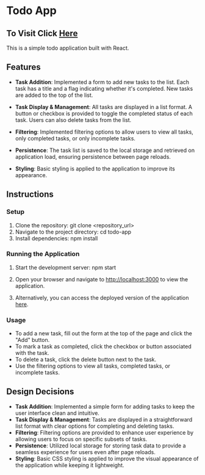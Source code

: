 # Todo App

## To Visit Click [Here](https://rejoy01mytodoapp.pages.dev/)

This is a simple todo application built with React.

## Features

- **Task Addition**: Implemented a form to add new tasks to the list. Each task has a title and a flag indicating whether it's completed. New tasks are added to the top of the list.

- **Task Display & Management**: All tasks are displayed in a list format. A button or checkbox is provided to toggle the completed status of each task. Users can also delete tasks from the list.

- **Filtering**: Implemented filtering options to allow users to view all tasks, only completed tasks, or only incomplete tasks.

- **Persistence**: The task list is saved to the local storage and retrieved on application load, ensuring persistence between page reloads.

- **Styling**: Basic styling is applied to the application to improve its appearance.

## Instructions

### Setup

1. Clone the repository: git clone <repository_url>
2. Navigate to the project directory: cd todo-app
3. Install dependencies: npm install

### Running the Application

1. Start the development server:
    npm start
2. Open your browser and navigate to [http://localhost:3000](http://localhost:3000) to view the application.

3. Alternatively, you can access the deployed version of the application [here]([<deployed_link>](https://rejoy01mytodoapp.pages.dev/)).

### Usage

- To add a new task, fill out the form at the top of the page and click the "Add" button.
- To mark a task as completed, click the checkbox or button associated with the task.
- To delete a task, click the delete button next to the task.
- Use the filtering options to view all tasks, completed tasks, or incomplete tasks.

## Design Decisions

- **Task Addition**: Implemented a simple form for adding tasks to keep the user interface clean and intuitive.
- **Task Display & Management**: Tasks are displayed in a straightforward list format with clear options for completing and deleting tasks.
- **Filtering**: Filtering options are provided to enhance user experience by allowing users to focus on specific subsets of tasks.
- **Persistence**: Utilized local storage for storing task data to provide a seamless experience for users even after page reloads.
- **Styling**: Basic CSS styling is applied to improve the visual appearance of the application while keeping it lightweight.
